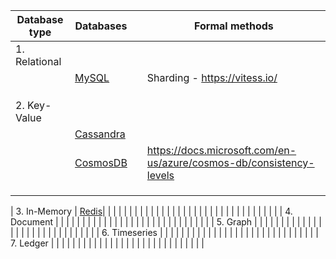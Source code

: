 
| Database type | Databases |  | Formal methods | 
| ------------------------- | ---------------- | ---------------- | ---------------- |
| 1. Relational | | | |
|  |  [MySQL](https://dbdb.io/db/mysql) | | Sharding - https://vitess.io/ |
|  | | | |
|  | | | |
|  | | | |
| 2. Key-Value |  |  | |
|  | [Cassandra](https://dbdb.io/db/cassandra) | | |
|  | [CosmosDB](https://dbdb.io/db/cosmos-db) |  | https://docs.microsoft.com/en-us/azure/cosmos-db/consistency-levels |
|  | | | |
|  | | | |
|  | | | |

| 3. In-Memory | [Redis](https://dbdb.io/db/redis)| | |
|  | | | |
|  | | | |
|  | | | |
|  | | | |
|  | | | |
|  | | | |
| 4. Document | | | |
|  | | | |
|  | | | |
|  | | | |
|  | | | |
|  | | | |
| 5. Graph | | | |
|  | | | |
|  | | | |
|  | | | |
|  | | | |
|  | | | |
| 6. Timeseries | | | |
|  | | | |
|  | | | |
|  | | | |
|  | | | |
|  | | | |
| 7. Ledger | | | |
|  | | | |
|  | | | |
|  | | | |
|  | | | |
|  | | | |






